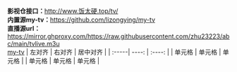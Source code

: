 <b>影视仓接口：</b>http://www.饭太硬.top/tv/</br>
<b>内置源my-tv：</b>https://github.com/lizongying/my-tv</br>
<b>直播源url：</b>https://mirror.ghproxy.com/https://raw.githubusercontent.com/zhu23223/abc/main/tvlive.m3u</br>
[my-tv](https://github.com/lizongying/my-tv "my-tv")
| 左对齐 | 右对齐 | 居中对齐 |
| :-----| ----: | :----: |
| 单元格 | 单元格 | 单元格 |
| 单元格 | 单元格 | 单元格 |
